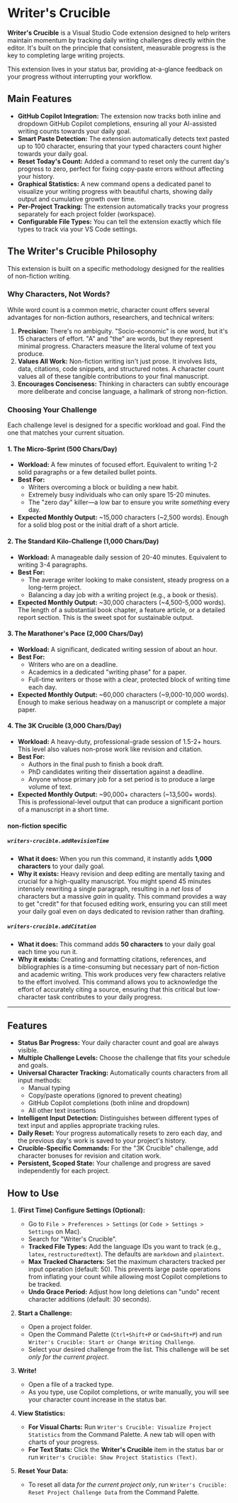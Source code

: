 # Writer's Crucible 

**Writer's Crucible** is a Visual Studio Code extension designed to help writers maintain momentum by tracking daily writing challenges directly within the editor. It's built on the principle that consistent, measurable progress is the key to completing large writing projects.

This extension lives in your status bar, providing at-a-glance feedback on your progress without interrupting your workflow.

## Main Features

* **GitHub Copilot Integration:** The extension now tracks both inline and dropdown GitHub Copilot completions, ensuring all your AI-assisted writing counts towards your daily goal.
* **Smart Paste Detection:** The extension automatically detects text pasted up
  to 100 character, ensuring that your typed characters count higher towards your daily goal.
* **Reset Today's Count:** Added a command to reset only the current day's progress to zero, perfect for fixing copy-paste errors without affecting your history.
* **Graphical Statistics:** A new command opens a dedicated panel to visualize your writing progress with beautiful charts, showing daily output and cumulative growth over time.
* **Per-Project Tracking:** The extension automatically tracks your progress separately for each project folder (workspace).
* **Configurable File Types:** You can tell the extension exactly which file types to track via your VS Code settings.

## The Writer's Crucible Philosophy

This extension is built on a specific methodology designed for the realities of non-fiction writing.

### Why Characters, Not Words?

While word count is a common metric, character count offers several advantages for non-fiction authors, researchers, and technical writers:

1.  **Precision:** There's no ambiguity. "Socio-economic" is one word, but it's 15 characters of effort. "A" and "the" are words, but they represent minimal progress. Characters measure the literal volume of text you produce.
2.  **Values All Work:** Non-fiction writing isn't just prose. It involves lists, data, citations, code snippets, and structured notes. A character count values all of these tangible contributions to your final manuscript.
3.  **Encourages Conciseness:** Thinking in characters can subtly encourage more deliberate and concise language, a hallmark of strong non-fiction.

### Choosing Your Challenge

Each challenge level is designed for a specific workload and goal. Find the one that matches your current situation.

#### 1. The Micro-Sprint (500 Chars/Day)

* **Workload:** A few minutes of focused effort. Equivalent to writing 1-2 solid paragraphs or a few detailed bullet points.
* **Best For:**
    * Writers overcoming a block or building a new habit.
    * Extremely busy individuals who can only spare 15-20 minutes.
    * The "zero day" killer—a low bar to ensure you write *something* every day.
* **Expected Monthly Output:** ~15,000 characters (~2,500 words). Enough for a solid blog post or the initial draft of a short article.

#### 2. The Standard Kilo-Challenge (1,000 Chars/Day)

* **Workload:** A manageable daily session of 20-40 minutes. Equivalent to writing 3-4 paragraphs.
* **Best For:**
    * The average writer looking to make consistent, steady progress on a long-term project.
    * Balancing a day job with a writing project (e.g., a book or thesis).
* **Expected Monthly Output:** ~30,000 characters (~4,500-5,000 words). The length of a substantial book chapter, a feature article, or a detailed report section. This is the sweet spot for sustainable output.

#### 3. The Marathoner's Pace (2,000 Chars/Day)

* **Workload:** A significant, dedicated writing session of about an hour.
* **Best For:**
    * Writers who are on a deadline.
    * Academics in a dedicated "writing phase" for a paper.
    * Full-time writers or those with a clear, protected block of writing time each day.
* **Expected Monthly Output:** ~60,000 characters (~9,000-10,000 words). Enough to make serious headway on a manuscript or complete a major paper.

#### 4. The 3K Crucible (3,000 Chars/Day)

* **Workload:** A heavy-duty, professional-grade session of 1.5-2+ hours. This level also values non-prose work like revision and citation.
* **Best For:**
    * Authors in the final push to finish a book draft.
    * PhD candidates writing their dissertation against a deadline.
    * Anyone whose primary job for a set period is to produce a large volume of text.
* **Expected Monthly Output:** ~90,000+ characters (~13,500+ words). This is professional-level output that can produce a significant portion of a manuscript in a short time.

#### non-fiction specific
##### `writers-crucible.addRevisionTime`

* **What it does:** When you run this command, it instantly adds **1,000 characters** to your daily goal.
* **Why it exists:** Heavy revision and deep editing are mentally taxing and crucial for a high-quality manuscript. You might spend 45 minutes intensely rewriting a single paragraph, resulting in a *net loss* of characters but a massive *gain* in quality. This command provides a way to get "credit" for that focused editing work, ensuring you can still meet your daily goal even on days dedicated to revision rather than drafting.

##### `writers-crucible.addCitation`

* **What it does:** This command adds **50 characters** to your daily goal each time you run it.
* **Why it exists:** Creating and formatting citations, references, and bibliographies is a time-consuming but necessary part of non-fiction and academic writing. This work produces very few characters relative to the effort involved. This command allows you to acknowledge the effort of accurately citing a source, ensuring that this critical but low-character task contributes to your daily progress.



---

## Features

* **Status Bar Progress:** Your daily character count and goal are always visible.
* **Multiple Challenge Levels:** Choose the challenge that fits your schedule and goals.
* **Universal Character Tracking:** Automatically counts characters from all input methods:
  - Manual typing
  - Copy/paste operations (ignored to prevent cheating)
  - GitHub Copilot completions (both inline and dropdown)
  - All other text insertions
* **Intelligent Input Detection:** Distinguishes between different types of text input and applies appropriate tracking rules.
* **Daily Reset:** Your progress automatically resets to zero each day, and the previous day's work is saved to your project's history.
* **Crucible-Specific Commands:** For the "3K Crucible" challenge, add character bonuses for revision and citation work.
* **Persistent, Scoped State:** Your challenge and progress are saved independently for each project.

## How to Use

1.  **(First Time) Configure Settings (Optional):**
    * Go to `File > Preferences > Settings` (or `Code > Settings > Settings` on Mac).
    * Search for "Writer's Crucible".
    * **Tracked File Types:** Add the language IDs you want to track (e.g., `latex`, `restructuredtext`). The defaults are `markdown` and `plaintext`.
    * **Max Tracked Characters:** Set the maximum characters tracked per input operation (default: 50). This prevents large paste operations from inflating your count while allowing most Copilot completions to be tracked.
    * **Undo Grace Period:** Adjust how long deletions can "undo" recent character additions (default: 30 seconds).

2.  **Start a Challenge:**
    * Open a project folder.
    * Open the Command Palette (`Ctrl+Shift+P` or `Cmd+Shift+P`) and run `Writer's Crucible: Start or Change Writing Challenge`.
    * Select your desired challenge from the list. This challenge will be set *only for the current project*.

3.  **Write!**
    * Open a file of a tracked type.
    * As you type, use Copilot completions, or write manually, you will see your character count increase in the status bar.

4.  **View Statistics:**
    * **For Visual Charts:** Run `Writer's Crucible: Visualize Project Statistics` from the Command Palette. A new tab will open with charts of your progress.
    * **For Text Stats:** Click the **Writer's Crucible** item in the status bar or run `Writer's Crucible: Show Project Statistics (Text)`.

5.  **Reset Your Data:**
    * To reset all data *for the current project only*, run `Writer's Crucible: Reset Project Challenge Data` from the Command Palette.